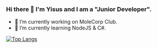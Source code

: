 ### Hi there 👋 I'm Yisus and I am a "Junior Developer".

- 🔭 I’m currently working on MoleCorp Club.
- 🌱 I’m currently learning NodeJS & C#.

[![Top Langs](https://github-readme-stats.vercel.app/api/top-langs/?username=YisusOnDev&layout=compact)](https://github.com/YisusOnDev/github-readme-stats)
